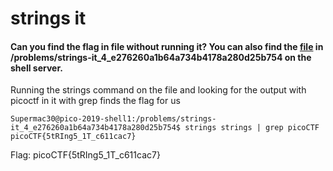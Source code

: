 # strings it
#### Can you find the flag in file without running it? You can also find the [file](https://2019shell1.picoctf.com/static/e010adf66e96d25d0efe739434b6e801/strings) in /problems/strings-it_4_e276260a1b64a734b4178a280d25b754 on the shell server.

Running the strings command on the file and looking for the output with picoctf in it with grep finds the flag for us
```
Supermac30@pico-2019-shell1:/problems/strings-it_4_e276260a1b64a734b4178a280d25b754$ strings strings | grep picoCTF
picoCTF{5tRIng5_1T_c611cac7}
```

Flag: picoCTF{5tRIng5_1T_c611cac7}
